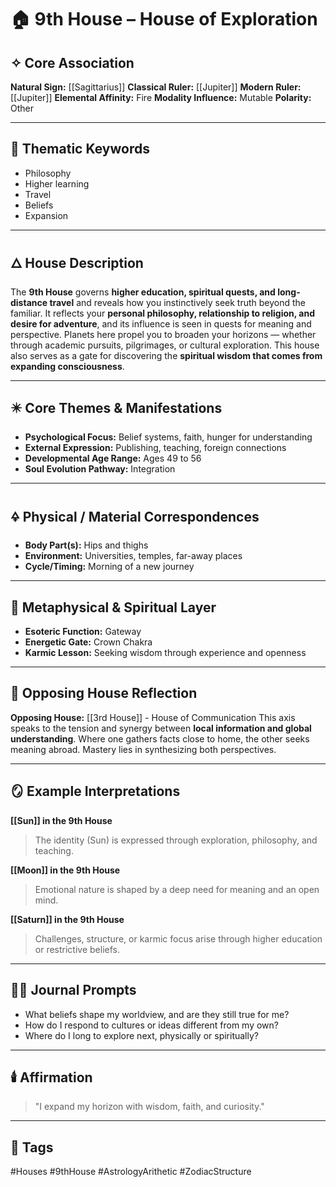 # 🏠 9th House – House of Exploration

## ✧ Core Association

**Natural Sign:** [[Sagittarius]]
**Classical Ruler:** [[Jupiter]]
**Modern Ruler:** [[Jupiter]]
**Elemental Affinity:** Fire
**Modality Influence:** Mutable
**Polarity:** Other

---

## 🧭 Thematic Keywords

- Philosophy
- Higher learning
- Travel
- Beliefs
- Expansion

---

## 🜂 House Description

The **9th House** governs **higher education, spiritual quests, and long-distance travel** and reveals how you instinctively seek truth beyond the familiar.
It reflects your **personal philosophy, relationship to religion, and desire for adventure**, and its influence is seen in quests for meaning and perspective.
Planets here propel you to broaden your horizons — whether through academic pursuits, pilgrimages, or cultural exploration.
This house also serves as a gate for discovering the **spiritual wisdom that comes from expanding consciousness**.

---

## ✴️ Core Themes & Manifestations

- **Psychological Focus:** Belief systems, faith, hunger for understanding
- **External Expression:** Publishing, teaching, foreign connections
- **Developmental Age Range:** Ages 49 to 56
- **Soul Evolution Pathway:** Integration

---

## 🜍 Physical / Material Correspondences

- **Body Part(s):** Hips and thighs
- **Environment:** Universities, temples, far-away places
- **Cycle/Timing:** Morning of a new journey

---

## 💠 Metaphysical & Spiritual Layer

- **Esoteric Function:** Gateway
- **Energetic Gate:** Crown Chakra
- **Karmic Lesson:** Seeking wisdom through experience and openness

---

## 🔁 Opposing House Reflection

**Opposing House:** [[3rd House]] - House of Communication
This axis speaks to the tension and synergy between **local information and global understanding**.
Where one gathers facts close to home, the other seeks meaning abroad. Mastery lies in synthesizing both perspectives.

---

## 🪞 Example Interpretations

**[[Sun]] in the 9th House**
> The identity (Sun) is expressed through exploration, philosophy, and teaching.

**[[Moon]] in the 9th House**
> Emotional nature is shaped by a deep need for meaning and an open mind.

**[[Saturn]] in the 9th House**
> Challenges, structure, or karmic focus arise through higher education or restrictive beliefs.

---

## ✍🏼 Journal Prompts

- What beliefs shape my worldview, and are they still true for me?
- How do I respond to cultures or ideas different from my own?
- Where do I long to explore next, physically or spiritually?

---

## 🕯️ Affirmation

> "I expand my horizon with wisdom, faith, and curiosity."

---

## 🔖 Tags
#Houses #9thHouse #AstrologyArithetic #ZodiacStructure
